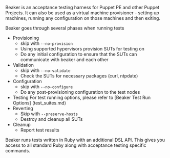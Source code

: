 Beaker is an acceptance testing harness for Puppet PE and other Puppet Projects.  It can also be used as a virtual machine provisioner - setting up machines, running any configuration on those machines and then exiting.  

Beaker goes through several phases when running tests

* Provisioning
  * skip with `--no-provision`
  * Using supported hypervisors provision SUTs for testing on
  * Do any initial configuration to ensure that the SUTs can communicate with beaker and each other
* Validation
  * skip with `--no-validate`
  * Check the SUTs for necessary packages (curl, ntpdate)
* Configuration
  * skip with `--no-configure`
  * Do any post-provisioning configuration to the test nodes
* Testing
   For test running options, please refer to [Beaker Test Run Options] (test_suites.md)
* Reverting
  * Skip with `--preserve-hosts`
  * Destroy and cleanup all SUTs
* Cleanup
  * Report test results

Beaker runs tests written in Ruby with an additional DSL API.  This gives you access to all standard Ruby along with acceptance testing specific commands.
